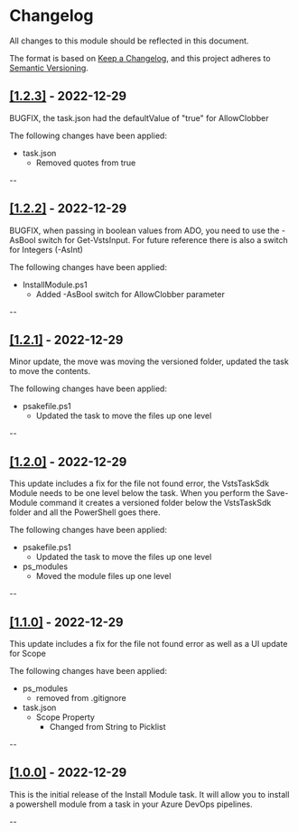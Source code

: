 # Changelog

All changes to this module should be reflected in this document.

The format is based on [Keep a Changelog](https://keepachangelog.com/en/1.0.0/),
and this project adheres to [Semantic Versioning](https://semver.org/spec/v2.0.0.html).

## [[1.2.3]](https://github.com/PoshAdoTasks/ado-installmodule/releases/tag/v1.2.3) - 2022-12-29

BUGFIX, the task.json had the defaultValue of "true" for AllowClobber

The following changes have been applied:

- task.json
  - Removed quotes from true

--

## [[1.2.2]](https://github.com/PoshAdoTasks/ado-installmodule/releases/tag/v1.2.2) - 2022-12-29

BUGFIX, when passing in boolean values from ADO, you need to use the -AsBool switch for Get-VstsInput. For future reference there is also a switch for Integers (-AsInt)

The following changes have been applied:

- InstallModule.ps1
  - Added -AsBool switch for AllowClobber parameter

--

## [[1.2.1]](https://github.com/PoshAdoTasks/ado-installmodule/releases/tag/v1.2.1) - 2022-12-29

Minor update, the move was moving the versioned folder, updated the task to move the contents.

The following changes have been applied:

- psakefile.ps1
  - Updated the task to move the files up one level

--

## [[1.2.0]](https://github.com/PoshAdoTasks/ado-installmodule/releases/tag/v1.2.0) - 2022-12-29

This update includes a fix for the file not found error, the VstsTaskSdk Module needs to be one level below the task. When you perform the Save-Module command it creates a versioned folder below the VstsTaskSdk folder and all the PowerShell goes there.

The following changes have been applied:

- psakefile.ps1
  - Updated the task to move the files up one level
- ps_modules
  - Moved the module files up one level

--

## [[1.1.0]](https://github.com/PoshAdoTasks/ado-installmodule/releases/tag/v1.1.0) - 2022-12-29

This update includes a fix for the file not found error as well as a UI update for Scope

The following changes have been applied:

- ps_modules
  - removed from .gitignore
- task.json
  - Scope Property
    - Changed from String to Picklist

--

## [[1.0.0]](https://github.com/PoshAdoTasks/ado-installmodule/releases/tag/v1.0.0) - 2022-12-29

This is the initial release of the Install Module task. It will allow you to install a powershell module from a task in your Azure DevOps pipelines.

--
